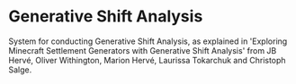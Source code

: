 # Generative Shift Analysis

System for conducting Generative Shift Analysis, as explained in 'Exploring Minecraft Settlement Generators with Generative
Shift Analysis' from JB Hervé, Oliver Withington, Marion Hervé, Laurissa Tokarchuk and Christoph Salge.

